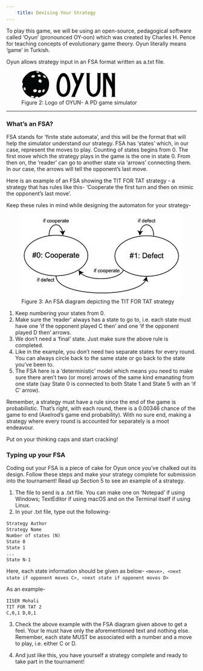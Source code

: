 ```yaml
---
    title: Devising Your Strategy
---
```


To play this game, we will be using an open-source, pedagogical software called ‘Oyun’ (pronounced OY-oon) which was created by Charles H. Pence for teaching concepts of evolutionary game theory. Oyun literally means ‘game’ in Turkish.

Oyun allows strategy input in an FSA format written as a.txt file.

<figure>
  <img src="/res/oyun.png" alt="oyun.png"/>
  <figcaption>Figure 2: Logo of OYUN- A PD game simulator</figcaption>
</figure>

---

### What’s an FSA?

FSA stands for ‘finite state automata’, and this will be the format that will help the simulator understand our strategy. FSA has ‘states’ which, in our case, represent the moves to play. Counting of states begins from 0. The first move which the strategy plays in the game is the one in state 0. From then on, the ‘reader’ can go to another state via ‘arrows’ connecting them. In our case, the arrows will tell the opponent’s last move.

Here is an example of an FSA showing the TIT FOR TAT strategy - a strategy that has rules like this- ‘Cooperate the first turn and then on mimic the opponent’s last move’.

Keep these rules in mind while designing the automaton for your strategy-

<figure>
  <img src="/res/fsa.png" alt="fsa.png"/>
  <figcaption>Figure 3: An FSA diagram depicting the TIT FOR TAT strategy</figcaption>
</figure>

1. Keep numbering your states from 0.
2. Make sure the ‘reader’ always has a state to go to, i.e. each state must have one ‘if the opponent played C then’ and one ‘if the opponent played D then’ arrows.
3. We don’t need a ‘final’ state. Just make sure the above rule is completed.
4. Like in the example, you don’t need two separate states for every round. You can always circle back to the same state or go back to the state you’ve been to.
5. The FSA here is a ‘deterministic’ model which means you need to make sure there aren’t two (or more) arrows of the same kind emanating from one state (say State 0 is connected to both State 1 and State 5 with an ‘if C’ arrow).

Remember, a strategy must have a rule since the end of the game is probabilistic. That’s right, with each round, there is a 0.00346 chance of the game to end (Axelrod’s game end probability). With no sure end, making a strategy where every round is accounted for separately is a moot endeavour.

Put on your thinking caps and start cracking!

### Typing up your FSA

Coding out your FSA is a piece of cake for Oyun once you’ve chalked out its design. Follow these steps and make your strategy complete for submission into the tournament! Read up Section 5 to see an example of a strategy.

1. The file to send is a .txt file. You can make one on ‘Notepad’ if using Windows; TextEditor if using macOS and on the Terminal itself if using Linux.
2. In your .txt file, type out the following-
  ```
  Strategy Author
  Strategy Name
  Number of states (N)
  State 0
  State 1
  ...
  State N-1
  ```
  Here, each state information should be given as below-
  `<move>, <next state if opponent moves C>, <next state if opponent moves D>`

  As an example-
  ```
  IISER Mohali
  TIT FOR TAT 2
  C,0,1 D,0,1
  ```

3. Check the above example with the FSA diagram given above to get a feel. Your le must have only the aforementioned text and nothing else. Remember, each state MUST be associated with a number and a move to play, i.e. either C or D.

4. And just like this, you have yourself a strategy complete and ready to take part in the tournament!
